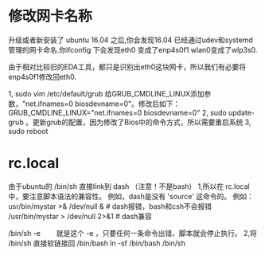 # 修改网卡名称
升级或者新安装了 ubuntu 16.04 之后,你会发现16.04 已经通过udev和systemd 管理的网卡命名.你ifconfig 下会发现eth0 变成了enp4s0f1 wlan0变成了wlp3s0.

由于相对比较旧的EDA工具，都只是识别出eth0这块网卡，所以我们有必要将enp4s0f1修改回eth0.

1, sudo vim /etc/default/grub
   给GRUB_CMDLINE_LINUX添加参数，"net.ifnames=0 biosdevname=0"。修改后如下：
    GRUB_CMDLINE_LINUX="net.ifnames=0 biosdevname=0"
2, sudo update-grub 。更新grub的配置，因为修改了Bios中的命令方式，所以需要重启系统
3, sudo reboot

# rc.local
由于ubuntu的 /bin/sh 直接link到 dash （注意！不是bash）
1,所以在 rc.local中，要注意脚本语法的兼容性。
例如，dash是没有 'source' 这命令的。
例如：usr/bin/mystar >& /dev/null &         # dash报错，bash和csh不会报错
/usr/bin/mystar > /dev/null 2>&1     # dash兼容

/bin/sh -e
　　就是这个 -e ，只要任何一条命令出错，脚本就会停止执行。
2,将 /bin/sh 直接软链接回 /bin/bash
  ln -sf /bin/bash /bin/sh
